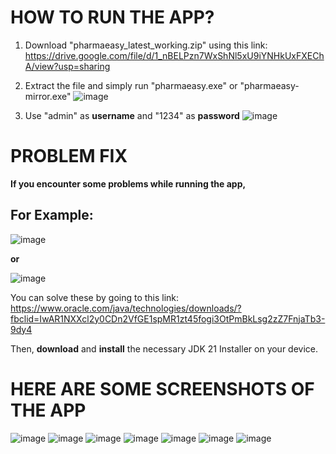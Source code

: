 # **HOW TO RUN THE APP?**

1. Download "pharmaeasy_latest_working.zip" using this link: https://drive.google.com/file/d/1_nBELPzn7WxShNl5xU9iYNHkUxFXEChA/view?usp=sharing
2. Extract the file and simply run "pharmaeasy.exe" or "pharmaeasy-mirror.exe"
  ![image](https://github.com/pmcm4/PharmaEasy/assets/103233119/aefdf4ad-8cf1-4edc-8fda-8a241eff03bb)

3. Use "admin" as **username** and "1234" as **password**
   ![image](https://github.com/pmcm4/PharmaEasy/assets/103233119/18479ed6-1108-4b4b-87fb-f606c2ed6e54)


# **PROBLEM FIX**
**If you encounter some problems while running the app,**

## For Example:
![image](https://github.com/pmcm4/PharmaEasy/assets/108311954/9bc78f99-6ff6-4476-b656-2ee767011ab2)

**or**

![image](https://github.com/pmcm4/PharmaEasy/assets/108311954/e090314b-94b9-466b-801d-fdf782d5222f)

You can solve these by going to this link: https://www.oracle.com/java/technologies/downloads/?fbclid=IwAR1NXXcl2y0CDn2VfGE1spMR1zt45fogi3OtPmBkLsg2zZ7FnjaTb3-9dy4

Then, **download** and **install** the necessary JDK 21 Installer on your device.


# **HERE ARE SOME SCREENSHOTS OF THE APP**
![image](https://github.com/pmcm4/PharmaEasy/assets/103233119/10427bf6-b6aa-414a-83fa-e1f76c89b322)
![image](https://github.com/pmcm4/PharmaEasy/assets/103233119/ba14576c-75d3-47b7-9bc4-adb747d01d05)
![image](https://github.com/pmcm4/PharmaEasy/assets/103233119/25672917-78d0-43ae-9442-cb64f21b3b89)
![image](https://github.com/pmcm4/PharmaEasy/assets/103233119/b9672c09-6265-4851-a9ec-5c7866e420bb)
![image](https://github.com/pmcm4/PharmaEasy/assets/103233119/4c015586-8f08-4b62-a93b-7ead2f5bf77c)
![image](https://github.com/pmcm4/PharmaEasy/assets/103233119/2b1701ad-127a-49f3-8622-250cb1677ad4)
![image](https://github.com/pmcm4/PharmaEasy/assets/103233119/e7b63f4f-fffb-4aec-b88f-41fbc543bd0b)

